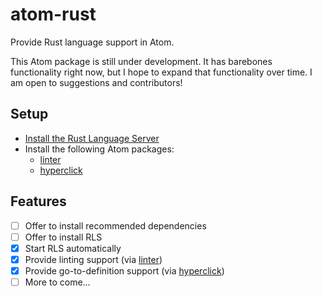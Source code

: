 # atom-rust

Provide Rust language support in Atom.

This Atom package is still under development. It has barebones functionality
right now, but I hope to expand that functionality over time. I am open to
suggestions and contributors!

## Setup

- [Install the Rust Language Server](https://github.com/rust-lang-nursery/rls#setup)
- Install the following Atom packages:
  - [linter]
  - [hyperclick]

## Features

- [ ] Offer to install recommended dependencies
- [ ] Offer to install RLS
- [x] Start RLS automatically
- [x] Provide linting support (via [linter])
- [x] Provide go-to-definition support (via [hyperclick])
- [ ] More to come...

[linter]: https://atom.io/packages/linter
[hyperclick]: https://atom.io/packages/hyperclick

